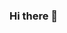 ### Hi there 👋

<!--
**krishnaraop/krishnaraop** is a ✨ _special_ ✨ repository because its `README.md` (this file) appears on your GitHub profile.

Here are some ideas to get you started:

- 🔭 I’m currently working on React, Angular, Nodejs
- 🌱 I’m currently learning XML
- 👯 I’m looking to collaborate on MFE
- 🤔 I’m looking for help with Devops
- 💬 Ask me about Javascript
- 📫 How to reach me: punugotikrishnarao@gmail.com
- ⚡ Fun fact: upcoming billionaire :)
-->
